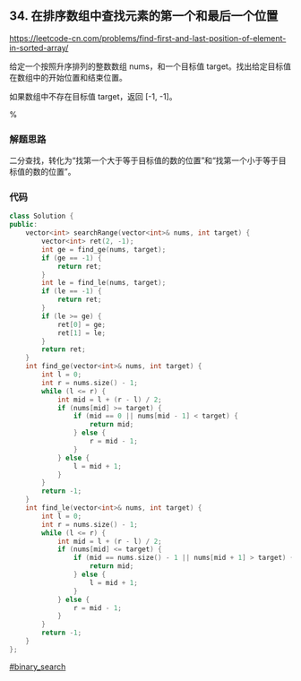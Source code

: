 ## 34. 在排序数组中查找元素的第一个和最后一个位置

https://leetcode-cn.com/problems/find-first-and-last-position-of-element-in-sorted-array/

给定一个按照升序排列的整数数组 nums，和一个目标值 target。找出给定目标值在数组中的开始位置和结束位置。

如果数组中不存在目标值 target，返回 [-1, -1]。

%

### 解题思路

二分查找，转化为“找第一个大于等于目标值的数的位置”和“找第一个小于等于目标值的数的位置”。

### 代码

```cpp
class Solution {
public:
    vector<int> searchRange(vector<int>& nums, int target) {
        vector<int> ret(2, -1);
        int ge = find_ge(nums, target);
        if (ge == -1) {
            return ret;
        }
        int le = find_le(nums, target);
        if (le == -1) {
            return ret;
        }
        if (le >= ge) {
            ret[0] = ge;
            ret[1] = le;
        }
        return ret;
    }
    int find_ge(vector<int>& nums, int target) {
        int l = 0;
        int r = nums.size() - 1;
        while (l <= r) {
            int mid = l + (r - l) / 2;
            if (nums[mid] >= target) {
                if (mid == 0 || nums[mid - 1] < target) {
                    return mid;
                } else {
                    r = mid - 1;
                }
            } else {
                l = mid + 1;
            }
        }
        return -1;
    }
    int find_le(vector<int>& nums, int target) {
        int l = 0;
        int r = nums.size() - 1;
        while (l <= r) {
            int mid = l + (r - l) / 2;
            if (nums[mid] <= target) {
                if (mid == nums.size() - 1 || nums[mid + 1] > target) {
                    return mid;
                } else {
                    l = mid + 1;
                }
            } else {
                r = mid - 1;
            }
        }
        return -1;
    }
};
```

[#binary_search]()